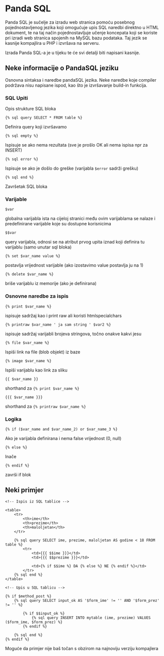 # Panda SQL

Panda SQL je sučelje za izradu web stranica pomoću posebnog pojednostavljenog jezika koji omogućuje upis SQL naredbi direktno u HTML dokument, te na taj način pojednostavljuje učenje koncepata koji se koriste pri izradi web stranica spojenih na MySQL bazu podataka. Taj jezik se kasnije kompajlira u PHP i izvršava na serveru.

Izrada Panda SQL-a je u tijeku te će svi detalji biti napisani kasnije.

## Neke informacije o PandaSQL jeziku

Osnovna sintaksa i naredbe pandaSQL jezika. Neke naredbe koje compiler podržava nisu napisane ispod, kao što je izvršavanje build-in funkcija.

### SQL Upiti

Opis strukture SQL bloka

```{% sql query SELECT * FROM table %}```

Definira query koji izvršavamo

```{% sql empty %}```

Ispisuje se ako nema rezultata
(sve je prošlo OK ali nema ispisa npr za INSERT)

```{% sql error %}```

Ispisuje se ako je došlo do greške
(varijabla `$error` sadrži grešku)

```{% sql end %}```

Završetak SQL bloka

### Varijable

```$var```

globalna varijabla ista na cijeloj stranici
među ovim varijablama se nalaze i predefinirane
varijable koje su dostupne korisnicima

```$$var```

query varijabla, odnosi se na atribut prvog
upita iznad koji definira tu varijablu (samo unutar sql bloka)

```{% set $var_name value %}```

postavlja vrijednost varijable (ako izostavimo value postavlja ju na 1)

```{% delete $var_name %}```

briše varijablu iz memorije (ako je definirana)

### Osnovne naredbe za ispis

```{% print $var_name %}```

ispisuje sadržaj kao i print raw ali koristi htmlspecialchars

```{% printraw $var_name ' ja sam string ' $var2 %}```

ispisuje sadržaj varijabli brojeva stringova, točno onakve kakvi jesu

```{% file $var_name %}```

Ispiši link na file (blob objekt) iz baze

```{% image $var_name %}```

Ispiši varijablu kao link za sliku

```{{ $var_name }}```

shorthand za `{% print $var_name %}`

```{{{ $var_name }}}```

shorthand za `{% printraw $var_name %}`


### Logika

```{% if ($var_name and $var_name_2) or $var_name_3 %}```

Ako je varijabla definirana i nema false vrijednost (0, null)

```{% else %}```

Inače

```{% endif %}```

završi if blok

## Neki primjer

```
<!-- Ispis iz SQL tablice -->

<table>
    <tr>
        <th>ime</th>
        <th>prezime</th>
        <th>maloljetan</th>
    </tr>

    {% sql query SELECT ime, prezime, maloljetan AS godine < 18 FROM table %}
        <tr>
            <td>{{{ $$ime }}}</td>	
            <td>{{{ $$prezime }}}</td>

            <td>{% if $$ime %} DA {% else %} NE {% endif %}</td>
        </tr>
    {% sql end %}
</table>

<!-- Upis u SQL tablicu -->

{% if $method_post %}
    {% sql query SELECT input_ok AS '$form_ime' != '' AND '$form_prez' != '' %}

        {% if $$input_ok %}
            {% sql query INSERT INTO mytable (ime, prezime) VALUES ($form_ime, $form_prez) %}
        {% endif %}

    {% sql end %}
{% endif %}
```

Moguće da primjer nije baš točan s obzirom na najnoviju verziju kompajlera
